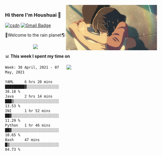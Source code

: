 <img  align='right' height="150" src="https://github.com/LikeRainDay/LikeRainDay/blob/master/pic/img_rain_1.gif?raw=true">



### Hi there I'm Houshuai :lemon:

[![csdn](https://img.shields.io/badge/-csdn-c14438?style=flat-square&logo=c&logoColor=white)](https://blog.csdn.net/qq_15807167)
[![Gmail Badge](https://img.shields.io/badge/-gmail-c14438?style=flat-square&logo=Gmail&logoColor=white&link=mailto:houshuai0816@gmail.com)](mailto:houshuai0816@gmail.com)

🚀Welcome to the rain planet🌎

<center>
<img align='center'  src="https://source.unsplash.com/random/1200x600">
</center>

📊 **This week I spent my time on**

<img align='right'   width="300" src="https://github-readme-stats.vercel.app/api?username=LikeRainDay&show_icons=true&title_color=fff&icon_color=79ff97&text_color=9f9f9f&bg_color=151515">

<!--START_SECTION:waka-->
```text
Week: 30 April, 2021 - 07 May, 2021

YAML     6 hrs 20 mins   █████████▓░░░░░░░░░░░░░░░   38.18 % 
Java     2 hrs 14 mins   ███▒░░░░░░░░░░░░░░░░░░░░░   13.53 % 
INI      1 hr 52 mins    ██▓░░░░░░░░░░░░░░░░░░░░░░   11.29 % 
Python   1 hr 46 mins    ██▓░░░░░░░░░░░░░░░░░░░░░░   10.65 % 
Bash     47 mins         █▒░░░░░░░░░░░░░░░░░░░░░░░   04.73 % 
```
<!--END_SECTION:waka-->
